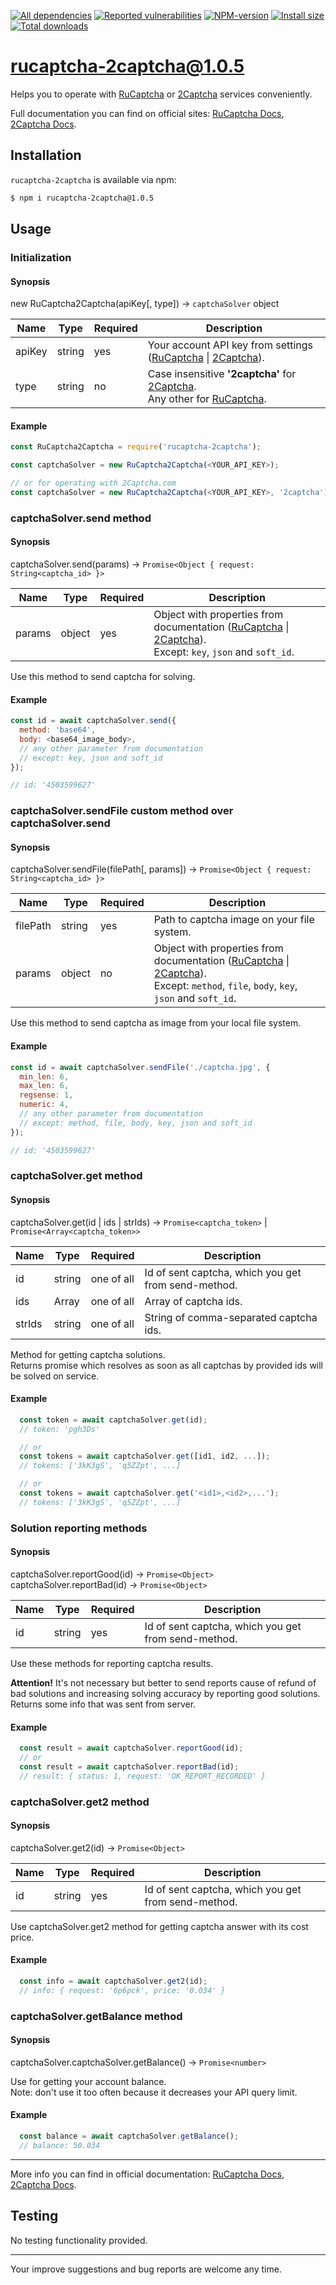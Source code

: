 [![All dependencies](https://img.shields.io/librariesio/release/npm/rucaptcha-2captcha/1.0.5?style=flat-square "All dependencies of rucaptcha-2captcha@1.0.5")](https://libraries.io/npm/rucaptcha-2captcha/1.0.5)
[![Reported vulnerabilities](https://img.shields.io/snyk/vulnerabilities/npm/rucaptcha-2captcha@1.0.5?style=flat-square "Reported vulnerabilities of rucaptcha-2captcha@1.0.5")](https://snyk.io/test/npm/rucaptcha-2captcha/1.0.5)
[![NPM-version](https://img.shields.io/badge/npm-v1.0.5-blue.svg?style=flat-square&&logo=npm "Current NPM-version")](https://www.npmjs.com/package/rucaptcha-2captcha/v/1.0.5)
[![Install size](https://flat.badgen.net/packagephobia/install/rucaptcha-2captcha@1.0.5?label=size 'Install size of rucaptcha-2captcha@1.0.5')](https://packagephobia.now.sh/result?p=rucaptcha-2captcha@1.0.5)
[![Total downloads](https://img.shields.io/npm/dt/rucaptcha-2captcha?style=flat-square "Total downloads for all the time")](https://npm-stat.com/charts.html?package=rucaptcha-2captcha)

# rucaptcha-2captcha@1.0.5

Helps you to operate with [RuCaptcha] or [2Captcha] services conveniently.

Full documentation you can find on official sites: [RuCaptcha Docs][RuCaptchaAPI], [2Captcha Docs][2CaptchaAPI].

## Installation
`rucaptcha-2captcha` is available via npm:
``` bash
$ npm i rucaptcha-2captcha@1.0.5
```

## Usage
### Initialization
#### Synopsis

new RuCaptcha2Captcha(apiKey[, type]) → `captchaSolver` object

| Name   | Type   | Required | Description
|--------|--------|----------|-
| apiKey | string | yes      | Your account API key from settings ([RuCaptcha][RuCaptchaSettings] \| [2Captcha][2CaptchaSettings]).
| type   | string | no       | Case insensitive **'2captcha'** for [2Captcha].<br>Any other for [RuCaptcha].

#### Example
```js
const RuCaptcha2Captcha = require('rucaptcha-2captcha');

const captchaSolver = new RuCaptcha2Captcha(<YOUR_API_KEY>);

// or for operating with 2Captcha.com
const captchaSolver = new RuCaptcha2Captcha(<YOUR_API_KEY>, '2captcha');

```

### captchaSolver.send method
#### Synopsis

captchaSolver.send(params) → `Promise<Object { request: String<captcha_id> }>`

| Name   | Type   | Required | Description
|--------|--------|----------|-
| params | object | yes      | Object with properties from documentation ([RuCaptcha][RuCaptchaParams] \| [2Captcha][2CaptchaParams]).<br>Except: `key`, `json` and `soft_id`.

Use this method to send captcha for solving.

#### Example
```js
const id = await captchaSolver.send({
  method: 'base64',
  body: <base64_image_body>,
  // any other parameter from documentation
  // except: key, json and soft_id
});

// id: '4503599627'
```

### captchaSolver.sendFile custom method over captchaSolver.send
#### Synopsis

captchaSolver.sendFile(filePath[, params]) → `Promise<Object { request: String<captcha_id> }>`

| Name     | Type   | Required | Description
|----------|--------|----------|-
| filePath | string | yes      | Path to captcha image on your file system.
| params   | object | no       | Object with properties from documentation ([RuCaptcha][RuCaptchaParams] \| [2Captcha][2CaptchaParams]).<br>Except: `method`, `file`, `body`, `key`, `json` and `soft_id`.

Use this method to send captcha as image from your local file system.

#### Example
```js
const id = await captchaSolver.sendFile('./captcha.jpg', {
  min_len: 6,
  max_len: 6,
  regsense: 1,
  numeric: 4,
  // any other parameter from documentation
  // except: method, file, body, key, json and soft_id
});

// id: '4503599627'
```

### captchaSolver.get method
#### Synopsis

captchaSolver.get(id | ids | strIds) → `Promise<captcha_token>` | `Promise<Array<captcha_token>>`

| Name   | Type      | Required   | Description
|--------|-----------|------------|-
| id     | string    | one of all | Id of sent captcha, which you get from send-method.
| ids    | Array<id> | one of all | Array of captcha ids.
| strIds | string    | one of all | String of comma-separated captcha ids.

Method for getting captcha solutions.\
Returns promise which resolves as soon as all captchas by provided ids will be solved on service.

#### Example
```js
  const token = await captchaSolver.get(id);
  // token: 'pgh3Ds'

  // or
  const tokens = await captchaSolver.get([id1, id2, ...]);
  // tokens: ['3kK3gS', 'q5ZZpt', ...]

  // or
  const tokens = await captchaSolver.get('<id1>,<id2>,...');
  // tokens: ['3kK3gS', 'q5ZZpt', ...]
```

### Solution reporting methods
#### Synopsis

captchaSolver.reportGood(id) → `Promise<Object>`\
captchaSolver.reportBad(id) → `Promise<Object>`

| Name | Type   | Required | Description
|------|--------|----------|-
| id   | string | yes      | Id of sent captcha, which you get from send-method.

Use these methods for reporting captcha results.

**Attention!** It's not necessary but better to send reports cause of refund of bad solutions and increasing solving accuracy by reporting good solutions.\
Returns some info that was sent from server.

#### Example
```js
  const result = await captchaSolver.reportGood(id);
  // or
  const result = await captchaSolver.reportBad(id);
  // result: { status: 1, request: 'OK_REPORT_RECORDED' }
```

### captchaSolver.get2 method
#### Synopsis

captchaSolver.get2(id) → `Promise<Object>`

| Name | Type   | Required | Description
|------|--------|----------|-
| id   | string | yes      | Id of sent captcha, which you get from send-method.

Use captchaSolver.get2 method for getting captcha answer with its cost price.

#### Example
```js
  const info = await captchaSolver.get2(id);
  // info: { request: '6p6pck', price: '0.034' }
```

### captchaSolver.getBalance method
#### Synopsis

captchaSolver.captchaSolver.getBalance() → `Promise<number>`

Use for getting your account balance.\
Note: don't use it too often because it decreases your API query limit.

#### Example
```js
  const balance = await captchaSolver.getBalance();
  // balance: 50.034
```

---

More info you can find in official documentation: [RuCaptcha Docs][RuCaptchaAPI], [2Captcha Docs][2CaptchaAPI].

## Testing
No testing functionality provided.

---

Your improve suggestions and bug reports are welcome any time.

[RuCaptcha]: https://rucaptcha.com
[2Captcha]: https://2captcha.com
[RuCaptchaAPI]: https://rucaptcha.com/api-rucaptcha
[2CaptchaAPI]: https://2captcha.com/2captcha-api
[RuCaptchaSettings]: https://rucaptcha.com/setting
[2CaptchaSettings]: https://2captcha.com/setting
[RuCaptchaParams]: https://rucaptcha.com/api-rucaptcha#normal_post
[2CaptchaParams]: https://2captcha.com/2captcha-api#normal_post
